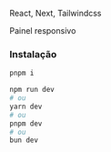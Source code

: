 React, Next, Tailwindcss

Painel responsivo

### Instalação

```bash
pnpm i
```

```bash
npm run dev
# ou
yarn dev
# ou
pnpm dev
# ou
bun dev
```
